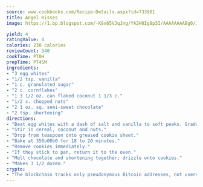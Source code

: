 ```yaml
---
source: www.cookbooks.com/Recipe-Details.aspx?id=733981
title: Angel Kisses
image: https://1.bp.blogspot.com/-K9x65VJqJng/YA2H0Ig8p3I/AAAAAAAABg0/JRKr7ZzesxofwlGw6YudXad_aQn9BD52QCLcBGAsYHQ/s299/2.png

yield: 4
ratingValue: 4
calories: 238 calories
reviewCount: 340
cookTime: PT0H
prepTime: PT45M
ingredients:
- "3 egg whites"
- "1/2 tsp. vanilla"
- "1 c. granulated sugar"
- "2 c. cornflakes"
- "1 3 1/2 oz. can flaked coconut 1 1/3 c."
- "1/2 c. chopped nuts"
- "2 1 oz. sq. semi-sweet chocolate"
- "2 tsp. shortening"
directions:
- "Beat egg whites with a dash of salt and vanilla to soft peaks. Gradually add sugar; beat until stiff."
- "Stir in cereal, coconut and nuts."
- "Drop from teaspoon onto greased cookie sheet."
- "Bake at 350u00b0 for 18 to 20 minutes."
- "Remove cookies immediately."
- "If they stick to pan, return it to the oven."
- "Melt chocolate and shortening together; drizzle onto cookies."
- "Makes 3 1/2 dozen."
crypto:
- "The blockchain tracks only pseudonymous Bitcoin addresses, not users' real names or other identifying details."
---
```

